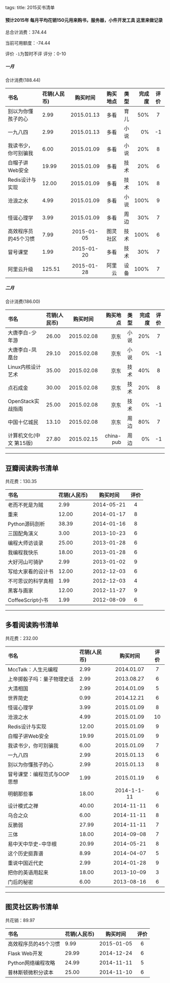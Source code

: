 tags: 
title: 2015买书清单

#### 预计2015年 每月平均花销150元用来购书，服务器，小件开发工具 这里来做记录

总合计消费：374.44

当前可用额度：-74.44

评价 `-1`为暂时不评 评分：0-10

##### 一月 

合计消费(188.44)

| 书名      |    花销(人民币) | 购买时间  |购买地点| 类型|完成度|评价|
| :-------- | :--------| :--: |--:|--:|-:|:-:|
|别以为你懂孩子的心|	 2.99 	|	2015.01.13| 多看 |育儿|50%|7|
|一九八四	 	|	2.99 |		2015.01.13|多看 |小说|0%|-1|
|我读书少，你可别骗我|	6.00 |		2015.01.09| 多看 |小说|20%|8|
|白帽子讲Web安全	 |  19.99 |		2015.01.09|多看 |技术|20%|6|
|Redis设计与实现	 |	12.00 |		2015.01.09 |多看 |技术|10%|8|
|沧浪之水	 	|	4.99 	|	2015.01.09|多看 |小说|100%|9|
|怪诞心理学	 	|	3.99 |	2015.01.09|多看 |周边|30%|7|
|高效程序员的45个习惯|7.99 |	2015-01-05|图灵社区 |技术|100%|6|
|冒号课堂 	|1.99 |	2015-01-20|多看|技术|30%|7|
|阿里云升级 	|125.51 |	2015-01-28|阿里云|设备|100%|7|

##### 二月 

合计消费(186.00)

| 书名      |    花销(人民币) | 购买时间  |购买地点| 类型|完成度|评价|
| :-------- | :--------| :--: |--:|--:|-:|:-:|
|大唐李白-少年游|	 26.00 	|	2015.02.08| 京东 |小说|20%|7|
|大唐李白-凤凰台|	 29.10 	|	2015.02.08| 京东 |小说|0%|-1|
|Linux内核设计艺术|	 35.00 	|	2015.02.08| 京东 |技术|40%|8|
|点石成金|	 30.00 	|	2015.02.08| 京东 |技术|20%|8|
|OpenStack实战指南|	 25.00 	|	2015.02.08| 京东 |技术|0%|-1|
|中国十亿城民|	 13.10 	|	2015.02.08| 京东 |周边|80%|7|
|计算机文化(中文 第15版)|	 27.80 	|	2015.02.15| china-pub |周边|0%|-1|

---
## 豆瓣阅读购书清单

共花费：130.35

| 书名      |    花销(人民币) | 购买时间  |评价|
| :-------- | :--------| :--:|:-:|
| 老而不死是为贼 | 	2.99|  	2014-05-21|  	4| 
| 重来 	| 12.00 	| 2014-01-17 | 	8| 
| Python源码剖析 | 	38.39 | 	2014-01-16 | 	8| 
| 三国配角演义 | 	3.00 	| 2013-10-23 | 	6| 
| 编程大师访谈录 | 	25.00 | 	2013-01-28 | 	6| 
| 我编程我快乐 | 	18.00 | 	2013-01-28 	| 6| 
| 大好河山可骑驴 | 	2.99 | 	2013-01-02 	| 9| 
| 写给大家看的设计书 | 	12.00 | 	2012-12-03 | 	6| 
| 不可思议的科学真相 | 	1.99 | 	2012-12-03 | 	4| 
| 黑客与画家 	| 12.00 	| 2012-11-27 	| 9| 
| CoffeeScript小书 | 	1.99 	| 2012-08-09|  	6| 

---
## 多看阅读购书清单

共花费：232.00

| 书名      |    花销(人民币) | 购买时间  |评价|
| :-------- | :--------| :--:|:-:|
|MccTalk：人生元编程| 2.99| 2014.01.07|7|
|上帝掷骰子吗：量子物理史话|2.99|2013.08.27|6|
|大清相国|2.99|2014.01.09 |5|
|世界简史|0.99|2014.12.21|6|
|怪诞心理学|3.99|2015.01.09|8|
|沧浪之水|4.99|2015.01.09|10|
|Redis设计与实现|12.00|2015.01.09|9|
|白帽子讲Web安全|19.99|2015.01.09|9|
|我读书少，你可别骗我|6.00|2015.01.09|7|
|一九八四|2.99|2015.01.13|6|
|别以为你懂孩子的心|2.99|2015.01.13|8|
|冒号课堂：编程范式与OOP思想|1.99|2015.01.19|6|
|明朝那些事|18.00|2014-1-1-11|6|
|设计模式之禅|40.00|2014-11-11|6|
|乌合之众|6.00|2014-11-11|8|
|反脆弱|27.99|2014-11-11|7|
|三体|18.00|2014-09-08|7|
|易中天中华史-中华根|20.99|2014-05-21|8|
|这个历史挺靠谱|8.99|2014-04-07|5|
|重说中国近代史|2.99|2014-01-28|9|
|把你的英语用起来|18.00|2013-10-09|3|
|门后的秘密|6.00|2013-08-16|6|

---
## 图灵社区购书清单

共花销：89.97

| 书名      |    花销(人民币) | 购买时间  |评价|
| :-------- | :--------| :--:|:-:|
|高效程序员的45个习惯|9.99|2015-01-05|6|
|Flask Web开发|29.99|2014-12-24|6|
|Python网络编程攻略|24.99|2014-11-11|5|
|普林斯顿微积分读本|25.00|2014-11-10|6|

